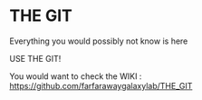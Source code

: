 # THE GIT

Everything you would possibly not know is here

USE THE GIT!

You would want to check the WIKI : https://github.com/farfarawaygalaxylab/THE_GIT 
